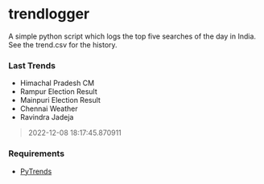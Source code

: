 # trendlogger
A simple python script which logs the top five searches of the day in India.<br>See the trend.csv for the history.<br>

<!-- Last Trends -->
### Last Trends
* Himachal Pradesh CM
* Rampur Election Result
* Mainpuri Election Result
* Chennai Weather
* Ravindra Jadeja
> 2022-12-08 18:17:45.870911

<!-- Requirements -->
### Requirements
* [PyTrends](https://github.com/dreyco676/pytrends)
